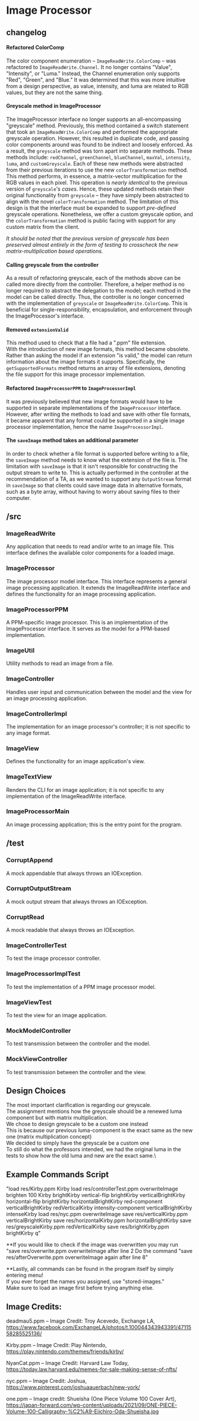 # Image Processor

## changelog 
#### Refactored ColorComp
The color component enumeration – <code>ImageReadWrite.ColorComp</code> – was refactored
to <code>ImageReadWrite.Channel</code>. It no longer contains "Value", "Intensity", 
or "Luma." Instead, the Channel enumeration only supports "Red", "Green",
and "Blue." It was determined that this was more intuitive from a design 
perspective, as value, intensity, and luma are related to RGB values, 
but they are not the same thing. 

#### Greyscale method in ImageProcessor
The ImageProcessor interface no longer supports an all-encompassing 
"greyscale" method. Previously, this method contained a switch statement that 
took an <code>ImageReadWrite.ColorComp</code> and performed the appropriate greyscale
operation. However, this resulted in duplicate code, and passing color 
components around was found to be indirect and loosely enforced. As 
a result, the <code>greyscale</code> method was torn apart into separate methods.
These methods include: <code>redChannel</code>, <code>greenChannel</code>,
<code>blueChannel</code>, <code>maxVal</code>, <code>intensity</code>,
<code>luma</code>, and <code>customGreyscale</code>. Each of these 
new methods were abstracted from their previous iterations to use 
the new <code>colorTransformation</code> method. This method performs,
in essence, a matrix-vector multiplication for the RGB values in each 
pixel. This operation is <i>nearly identical</i> to the previous version
of <code>greyscale</code>'s <i>cases</i>. Hence, these updated methods
retain their original functionality from <code>greyscale</code> – they have
simply been abstracted to align with the novel <code>colorTransformation</code> method.
The limitation of this design is that the interface must be expanded to 
support <i>pre-defined</i> greyscale operations. Nonetheless, we offer
a custom greyscale option, and the <code>colorTransformation</code> method is 
public facing with support for any custom matrix from the client. 
<p></p>
<i>It should be noted that the previous version of greyscale has been
preserved almost entirely in the form of testing to crosscheck the new
matrix-multiplication based operations.</i>

#### Calling greyscale from the controller
As a result of refactoring greyscale, each of the methods above can 
be called more directly from the controller. Therefore, a helper
method is no longer required to abstract the delegation to the model; 
each method in the model can be called directly. Thus, the controller
is no longer concerned with the implementation of <code>greyscale</code> 
or <code>ImageReadWrite.ColorComp</code>. This is beneficial 
for single-responsibility, encapsulation, and enforcement through the 
ImageProcessor's interface. 

#### Removed <code>extensionValid</code>
This method used to check that a file had a ".ppm" file extension.  
With the introduction of new image formats, this method became 
obsolete. Rather than asking the model if an extension "is valid,"
the model can return information about the image formats it supports. 
Specifically, the <code>getSupportedFormats</code> method returns 
an array of file extensions, denoting the file support for this 
image processor implementation. 

#### Refactored <code>ImageProcessorPPM</code> to <code>ImageProcessorImpl</code>
It was previously believed that new image formats would have to 
be supported in separate implementations of the <code>ImageProcessor</code>
interface. However, after writing the methods to load and save 
with other file formats, it became apparent that any format could 
be supported in a single image processor implementation, hence 
the name <code>ImageProcessorImpl</code>. 

#### The <code>saveImage</code> method takes an additional parameter
In order to check whether a file format is supported before writing to
a file, the <code>saveImage</code> method needs to know what the 
extension of the file is. The limitation with <code>saveImage</code> is
that it isn't responsible for constructing the output stream to 
write to. This is actually performed in the controller at the recommendation
of a TA, as we wanted to support any <code>OutputStream</code> format
in <code>saveImage</code> so that clients could save image data 
in alternative formats, such as a byte array, without having to 
worry about saving files to their computer. 

## /src

### ImageReadWrite
Any application that needs to read and/or write to an image file. 
This interface defines the available color components for a loaded image.

### ImageProcessor
The image processor model interface. This interface
represents a general image processing application. It
extends the ImageReadWrite interface and defines the 
functionality for an image processing application. 

### ImageProcessorPPM
A PPM-specific image processor. This is an implementation
of the ImageProcessor interface. It serves as the model
for a PPM-based implementation. 

### ImageUtil
Utility methods to read an image from a file.

### ImageController
Handles user input and communication between
the model and the view for an image processing 
application. 

### ImageControllerImpl
The implementation for an image processor's 
controller; it is not specific to any image format.

### ImageView
Defines the functionality for an image application's view.

### ImageTextView
Renders the CLI for an image application;
it is not specific to any implementation of the 
ImageReadWrite interface.

### ImageProcessorMain
An image processing application; this is the 
entry point for the program. 

## /test

### CorruptAppend
A mock appendable that always throws an IOException.

### CorruptOutputStream
A mock output stream that always throws an IOException.

### CorruptRead
A mock readable that always throws an IOException.

### ImageControllerTest
To test the image processor controller. 

### ImageProcessorImplTest 
To test the implementation of a PPM image processor
model. 

### ImageViewTest
To test the view for an image application. 

### MockModelController
To test transmission between the controller and the model. 

### MockViewController
To test transmission between the controller and the view. 

## Design Choices ##
The most important clarification is regarding our greyscale.\
The assignment mentions how the greyscale should be a renewed luma component but with matrix multiplication.\
We chose to design greyscale to be a custom one instead\
This is because our previous luma-component is the exact same as the new one (matrix multiplication concept)\
We decided to simply have the greyscale be a custom one\
To still do what the professors intended, we had the original luma in the tests to show how the old luma and new are the exact same.\


## Example Commands Script
"load res/Kirby.ppm Kirby 
load res/controllerTest.ppm overwriteImage 
brighten 100 Kirby brightKirby 
vertical-flip brightKirby verticalBrightKirby 
horizontal-flip brightKirby horizontalBrightKirby 
red-component verticalBrightKirby redVerticalKirby 
intensity-component verticalBrightKirby intenseKirby 
load res/nyc.ppm overwriteImage 
save res/verticalKirby.ppm verticalBrightKirby 
save res/horizontalKirby.ppm horizontalBrightKirby 
save res/greyscaleKirby.ppm redVerticalKirby 
save res/brightKirby.ppm brightKirby q"

**If you would like to check if the image was overwritten
you may run "save res/overwrite.ppm overwriteImage after line 2
Do the command "save res/afterOverwrite.ppm overwriteImage again after line 8"

**Lastly, all commands can be found in the program itself by simply entering menu!\
If you ever forget the names you assigned, use "stored-images."\
Make sure to load an image first before trying anything else.

## Image Credits: 

deadmau5.ppm – Image Credit: Troy Acevedo, Exchange LA, https://www.facebook.com/ExchangeLA/photos/t.100044343943391/4711558285525136/

Kirby.ppm – Image Credit: Play Nintendo, https://play.nintendo.com/themes/friends/kirby/

NyanCat.ppm – Image Credit: Harvard Law Today, https://today.law.harvard.edu/memes-for-sale-making-sense-of-nfts/

nyc.ppm – Image Credit: Joshua, https://www.pinterest.com/joshuaauerbach/new-york/

one.ppm – Image credit: Shueisha (One Piece Volume 100 Cover Art), https://japan-forward.com/wp-content/uploads/2021/09/ONE-PIECE-Volume-100-Calligraphy-%C2%A9-Eiichiro-Oda-Shueisha.jpg